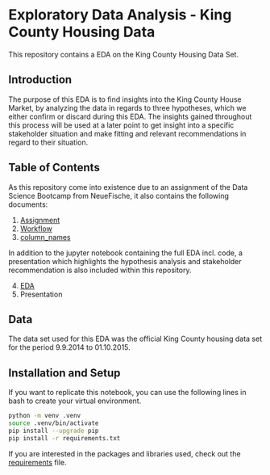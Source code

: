 # Exploratory Data Analysis - King County Housing Data

This repository contains a EDA on the King County Housing Data Set.
## Introduction

The purpose of this EDA is to find insights into the King County House Market, by analyzing the data in regards to three hypotheses, which we either confirm or discard during this EDA. The insights gained throughout this process will be used at a later point to get insight into a specific stakeholder situation and make fitting and relevant recommendations in regard to their situation.


## Table of Contents

As this repository come into existence due to an assignment of the Data Science Bootcamp from NeueFische, it also contains the following documents:

1. [Assignment](assignment.md)
2. [Workflow](workflow.md)
3. [column_names](column_names.md)

In addition to the jupyter notebook containing the full EDA incl. code, a presentation which highlights the hypothesis analysis and stakeholder recommendation is also included within this repository.

4. [EDA](EDA.ipynb)
5. Presentation


## Data

The data set used for this EDA was the official King County housing data set for the period 9.9.2014 to 01.10.2015.


## Installation and Setup

If you want to replicate this notebook, you can use the following lines in bash to create your virtual environment.

```bash
python -m venv .venv
source .venv/bin/activate
pip install --upgrade pip
pip install -r requirements.txt
```

If you are interested in the packages and libraries used, check out the [requirements](requirements.txt) file.

